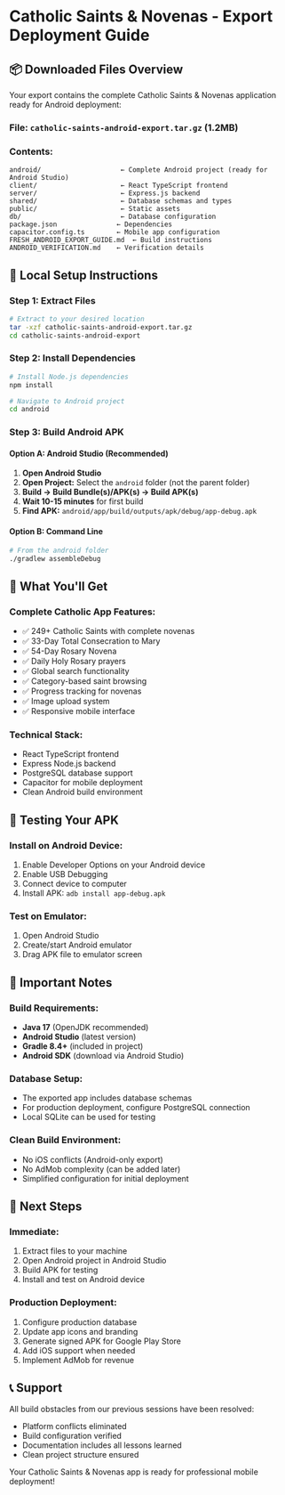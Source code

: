 # Catholic Saints & Novenas - Export Deployment Guide

## 📦 **Downloaded Files Overview**

Your export contains the complete Catholic Saints & Novenas application ready for Android deployment:

### **File:** `catholic-saints-android-export.tar.gz` (1.2MB)

### **Contents:**
```
android/                    ← Complete Android project (ready for Android Studio)
client/                     ← React TypeScript frontend
server/                     ← Express.js backend
shared/                     ← Database schemas and types
public/                     ← Static assets
db/                         ← Database configuration
package.json               ← Dependencies
capacitor.config.ts        ← Mobile app configuration
FRESH_ANDROID_EXPORT_GUIDE.md  ← Build instructions
ANDROID_VERIFICATION.md    ← Verification details
```

## 🔧 **Local Setup Instructions**

### **Step 1: Extract Files**
```bash
# Extract to your desired location
tar -xzf catholic-saints-android-export.tar.gz
cd catholic-saints-android-export
```

### **Step 2: Install Dependencies**
```bash
# Install Node.js dependencies
npm install

# Navigate to Android project
cd android
```

### **Step 3: Build Android APK**

#### **Option A: Android Studio (Recommended)**
1. **Open Android Studio**
2. **Open Project:** Select the `android` folder (not the parent folder)
3. **Build → Build Bundle(s)/APK(s) → Build APK(s)**
4. **Wait 10-15 minutes** for first build
5. **Find APK:** `android/app/build/outputs/apk/debug/app-debug.apk`

#### **Option B: Command Line**
```bash
# From the android folder
./gradlew assembleDebug
```

## 🚀 **What You'll Get**

### **Complete Catholic App Features:**
- ✅ 249+ Catholic Saints with complete novenas
- ✅ 33-Day Total Consecration to Mary
- ✅ 54-Day Rosary Novena
- ✅ Daily Holy Rosary prayers
- ✅ Global search functionality
- ✅ Category-based saint browsing
- ✅ Progress tracking for novenas
- ✅ Image upload system
- ✅ Responsive mobile interface

### **Technical Stack:**
- React TypeScript frontend
- Express Node.js backend
- PostgreSQL database support
- Capacitor for mobile deployment
- Clean Android build environment

## 📱 **Testing Your APK**

### **Install on Android Device:**
1. Enable Developer Options on your Android device
2. Enable USB Debugging
3. Connect device to computer
4. Install APK: `adb install app-debug.apk`

### **Test on Emulator:**
1. Open Android Studio
2. Create/start Android emulator
3. Drag APK file to emulator screen

## 🔐 **Important Notes**

### **Build Requirements:**
- **Java 17** (OpenJDK recommended)
- **Android Studio** (latest version)
- **Gradle 8.4+** (included in project)
- **Android SDK** (download via Android Studio)

### **Database Setup:**
- The exported app includes database schemas
- For production deployment, configure PostgreSQL connection
- Local SQLite can be used for testing

### **Clean Build Environment:**
- No iOS conflicts (Android-only export)
- No AdMob complexity (can be added later)
- Simplified configuration for initial deployment

## 🎯 **Next Steps**

### **Immediate:**
1. Extract files to your machine
2. Open Android project in Android Studio
3. Build APK for testing
4. Install and test on Android device

### **Production Deployment:**
1. Configure production database
2. Update app icons and branding
3. Generate signed APK for Google Play Store
4. Add iOS support when needed
5. Implement AdMob for revenue

## 📞 **Support**

All build obstacles from our previous sessions have been resolved:
- Platform conflicts eliminated
- Build configuration verified
- Documentation includes all lessons learned
- Clean project structure ensured

Your Catholic Saints & Novenas app is ready for professional mobile deployment!